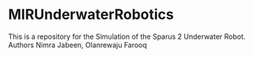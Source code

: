 # MIRUnderwaterRobotics
This is a repository for the Simulation of the Sparus 2 Underwater Robot. 
Authors Nimra Jabeen, Olanrewaju Farooq
